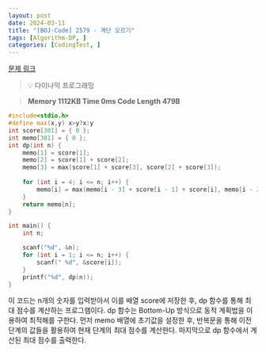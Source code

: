 ```yaml
---
layout: post
date: 2024-03-11
title: "[BOJ-Code] 2579 - 계단 오르기"
tags: [Algorithm-DP, ]
categories: [CodingTest, ]
---
```


[문제 링크](https://www.acmicpc.net/problem/2579)


> 💡 다이나믹 프로그래밍


> **Memory   1112KB                                   Time   0ms                                Code Length   479B**


```c++
#include<stdio.h>
#define max(x,y) x>y?x:y
int score[301] = { 0 };
int memo[301] = { 0 };
int dp(int n) {
	memo[1] = score[1];
	memo[2] = score[1] + score[2];
	memo[3] = max(score[1] + score[3], score[2] + score[3]);
	
	for (int i = 4; i <= n; i++) {
		memo[i] = max(memo[i - 3] + score[i - 1] + score[i], memo[i - 2] + score[i]);
	}
	return memo[n];
}

int main() {
	int n;

	scanf("%d", &n);
	for (int i = 1; i <= n; i++) {
		scanf(" %d", &score[i]);
	}
	printf("%d", dp(n));
}
```


이 코드는 n개의 숫자를 입력받아서 이를 배열 score에 저장한 후, dp 함수를 통해 최대 점수를 계산하는 프로그램이다. dp 함수는 Bottom-Up 방식으로 동적 계획법을 이용하여 최적해를 구한다. 먼저 memo 배열에 초기값을 설정한 후, 반복문을 통해 이전 단계의 값들을 활용하여 현재 단계의 최대 점수를 계산한다. 마지막으로 dp 함수에서 계산된 최대 점수를 출력한다.

